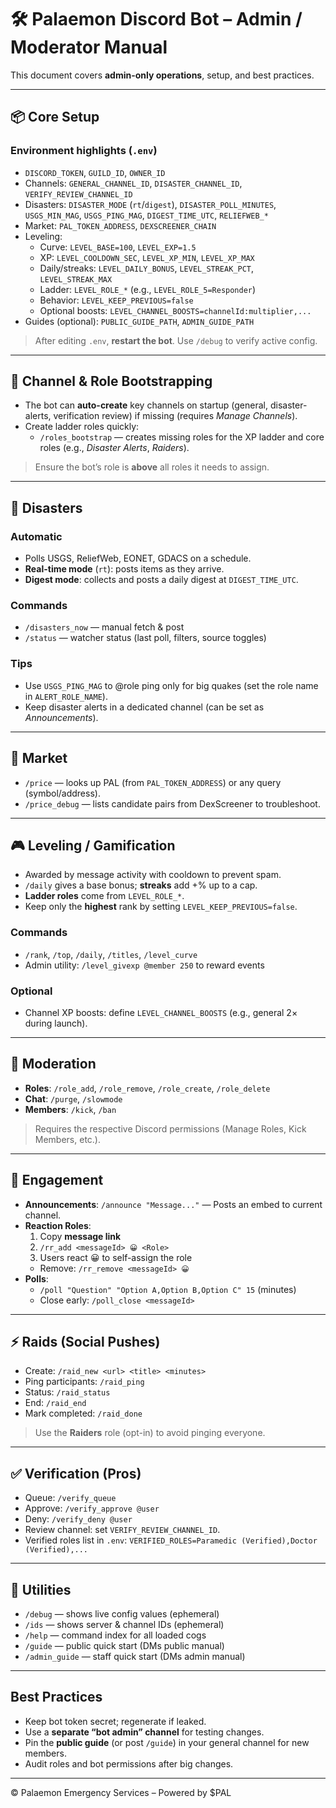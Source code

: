 # 🛠️ Palaemon Discord Bot – Admin / Moderator Manual

This document covers **admin-only operations**, setup, and best practices.

---

## 📦 Core Setup

### Environment highlights (`.env`)
- `DISCORD_TOKEN`, `GUILD_ID`, `OWNER_ID`
- Channels: `GENERAL_CHANNEL_ID`, `DISASTER_CHANNEL_ID`, `VERIFY_REVIEW_CHANNEL_ID`
- Disasters: `DISASTER_MODE` (`rt`/`digest`), `DISASTER_POLL_MINUTES`, `USGS_MIN_MAG`, `USGS_PING_MAG`, `DIGEST_TIME_UTC`, `RELIEFWEB_*`
- Market: `PAL_TOKEN_ADDRESS`, `DEXSCREENER_CHAIN`
- Leveling:
  - Curve: `LEVEL_BASE=100`, `LEVEL_EXP=1.5`
  - XP: `LEVEL_COOLDOWN_SEC`, `LEVEL_XP_MIN`, `LEVEL_XP_MAX`
  - Daily/streaks: `LEVEL_DAILY_BONUS`, `LEVEL_STREAK_PCT`, `LEVEL_STREAK_MAX`
  - Ladder: `LEVEL_ROLE_*` (e.g., `LEVEL_ROLE_5=Responder`)
  - Behavior: `LEVEL_KEEP_PREVIOUS=false`
  - Optional boosts: `LEVEL_CHANNEL_BOOSTS=channelId:multiplier,...`
- Guides (optional): `PUBLIC_GUIDE_PATH`, `ADMIN_GUIDE_PATH`

> After editing `.env`, **restart the bot**. Use `/debug` to verify active config.

---

## 🧩 Channel & Role Bootstrapping
- The bot can **auto-create** key channels on startup (general, disaster-alerts, verification review) if missing (requires *Manage Channels*).
- Create ladder roles quickly:
  - `/roles_bootstrap` — creates missing roles for the XP ladder and core roles (e.g., *Disaster Alerts*, *Raiders*).

> Ensure the bot’s role is **above** all roles it needs to assign.

---

## 🔔 Disasters

### Automatic
- Polls USGS, ReliefWeb, EONET, GDACS on a schedule.
- **Real-time mode** (`rt`): posts items as they arrive.
- **Digest mode**: collects and posts a daily digest at `DIGEST_TIME_UTC`.

### Commands
- `/disasters_now` — manual fetch & post
- `/status` — watcher status (last poll, filters, source toggles)

### Tips
- Use `USGS_PING_MAG` to @role ping only for big quakes (set the role name in `ALERT_ROLE_NAME`).
- Keep disaster alerts in a dedicated channel (can be set as *Announcements*).

---

## 💱 Market

- `/price` — looks up PAL (from `PAL_TOKEN_ADDRESS`) or any query (symbol/address).
- `/price_debug` — lists candidate pairs from DexScreener to troubleshoot.

---

## 🎮 Leveling / Gamification

- Awarded by message activity with cooldown to prevent spam.
- `/daily` gives a base bonus; **streaks** add +% up to a cap.
- **Ladder roles** come from `LEVEL_ROLE_*`.  
- Keep only the **highest** rank by setting `LEVEL_KEEP_PREVIOUS=false`.

### Commands
- `/rank`, `/top`, `/daily`, `/titles`, `/level_curve`
- Admin utility: `/level_givexp @member 250` to reward events

### Optional
- Channel XP boosts: define `LEVEL_CHANNEL_BOOSTS` (e.g., general 2× during launch).

---

## 👮 Moderation

- **Roles**: `/role_add`, `/role_remove`, `/role_create`, `/role_delete`
- **Chat**: `/purge`, `/slowmode`
- **Members**: `/kick`, `/ban`

> Requires the respective Discord permissions (Manage Roles, Kick Members, etc.).

---

## 🎉 Engagement

- **Announcements**: `/announce "Message..."` — Posts an embed to current channel.
- **Reaction Roles**:
  1) Copy **message link**  
  2) `/rr_add <messageId> 😀 <Role>`  
  3) Users react 😀 to self-assign the role  
  - Remove: `/rr_remove <messageId> 😀`
- **Polls**:
  - `/poll "Question" "Option A,Option B,Option C" 15` (minutes)  
  - Close early: `/poll_close <messageId>`

---

## ⚡ Raids (Social Pushes)

- Create: `/raid_new <url> <title> <minutes>`  
- Ping participants: `/raid_ping`  
- Status: `/raid_status`  
- End: `/raid_end`  
- Mark completed: `/raid_done`  

> Use the **Raiders** role (opt-in) to avoid pinging everyone.

---

## ✅ Verification (Pros)

- Queue: `/verify_queue`  
- Approve: `/verify_approve @user`  
- Deny: `/verify_deny @user`  
- Review channel: set `VERIFY_REVIEW_CHANNEL_ID`.  
- Verified roles list in `.env`: `VERIFIED_ROLES=Paramedic (Verified),Doctor (Verified),...`

---

## 🧰 Utilities

- `/debug` — shows live config values (ephemeral)
- `/ids` — shows server & channel IDs (ephemeral)
- `/help` — command index for all loaded cogs
- `/guide` — public quick start (DMs public manual)
- `/admin_guide` — staff quick start (DMs admin manual)

---

## Best Practices
- Keep bot token secret; regenerate if leaked.
- Use a **separate “bot admin” channel** for testing changes.
- Pin the **public guide** (or post `/guide`) in your general channel for new members.
- Audit roles and bot permissions after big changes.

---

© Palaemon Emergency Services – Powered by $PAL
